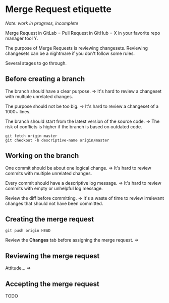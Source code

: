 Merge Request etiquette
=======================

*Note: work in progress, incomplete*

Merge Request in GitLab = Pull Request in GitHub = X in your favorite repo manager tool Y.

The purpose of Merge Requests is reviewing changesets.
Reviewing changesets can be a nightmare if you don't follow some rules.

Several stages to go through.

Before creating a branch
------------------------

The branch should have a clear purpose.
=> It's hard to review a changeset with multiple unrelated changes.

The purpose should not be too big.
=> It's hard to review a changeset of a 1000+ lines.

The branch should start from the latest version of the source code.
=> The risk of conflicts is higher if the branch is based on outdated code.

    git fetch origin master
    git checkout -b descriptive-name origin/master

Working on the branch
---------------------

One commit should be about one logical change.
=> It's hard to review commits with multiple unrelated changes.

Every commit should have a descriptive log message.
=> It's hard to review commits with empty or unhelpful log message.

Review the diff before committing.
=> It's a waste of time to review irrelevant changes that should not have been committed.

Creating the merge request
--------------------------

    git push origin HEAD

Review the **Changes** tab before assigning the merge request.
=>

Reviewing the merge request
---------------------------

Attitude...
=>

Accepting the merge request
---------------------------

TODO

